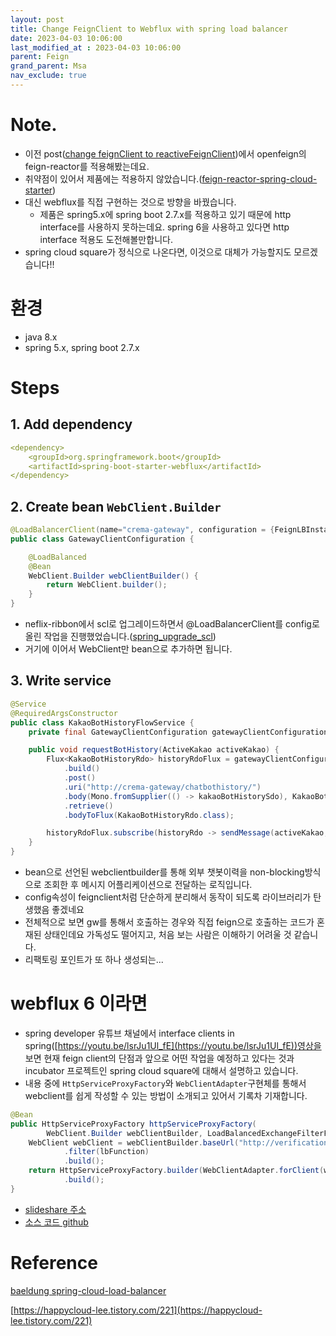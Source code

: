 ```yaml
---
layout: post
title: Change FeignClient to Webflux with spring load balancer
date: 2023-04-03 10:06:00
last_modified_at : 2023-04-03 10:06:00
parent: Feign
grand_parent: Msa
nav_exclude: true
---
```


# Note.

- 이전 post([change feignClient to reactiveFeignClient](https://tnfhrnsss.github.io/docs/msa/feign/change_feignClient_to_reactiveFeignClient/))에서 openfeign의 feign-reactor를 적용해봤는데요.
- 취약점이 있어서 제품에는 적용하지 않았습니다.([feign-reactor-spring-cloud-starter](https://mvnrepository.com/artifact/com.playtika.reactivefeign/feign-reactor-spring-cloud-starter/3.2.6))
- 대신 webflux를 직접 구현하는 것으로 방향을 바꿨습니다.
    - 제품은 spring5.x에 spring boot 2.7.x를 적용하고 있기 때문에 http interface를 사용하지 못하는데요. spring 6을 사용하고 있다면 http interface 적용도 도전해볼만합니다.
- spring cloud square가 정식으로 나온다면, 이것으로 대체가 가능할지도 모르겠습니다!!

# 환경

- java 8.x
- spring 5.x, spring boot 2.7.x

# Steps

## 1. Add dependency

```yaml
<dependency>
    <groupId>org.springframework.boot</groupId>
    <artifactId>spring-boot-starter-webflux</artifactId>
</dependency>
```

## 2. Create bean `WebClient.Builder`

```java
@LoadBalancerClient(name="crema-gateway", configuration = {FeignLBInstanceConfigurationWithHealthCheck.class})
public class GatewayClientConfiguration {

    @LoadBalanced
    @Bean
    WebClient.Builder webClientBuilder() {
        return WebClient.builder();
    }
}
```

- neflix-ribbon에서 scl로 업그레이드하면서 @LoadBalancerClient를 config로 올린 작업을 진행했었습니다.([spring_upgrade_scl](https://tnfhrnsss.github.io/docs/msa/spring/spring_upgrade_scl/))
- 거기에 이어서 WebClient만 bean으로 추가하면 됩니다.

## 3. Write service

```java
@Service
@RequiredArgsConstructor
public class KakaoBotHistoryFlowService {
    private final GatewayClientConfiguration gatewayClientConfiguration;

    public void requestBotHistory(ActiveKakao activeKakao) {
        Flux<KakaoBotHistoryRdo> historyRdoFlux = gatewayClientConfiguration.webClientBuilder()
            .build()
            .post()
            .uri("http://crema-gateway/chatbothistory/")
            .body(Mono.fromSupplier(() -> kakaoBotHistorySdo), KakaoBotHistorySdo.class)
            .retrieve()
            .bodyToFlux(KakaoBotHistoryRdo.class);

        historyRdoFlux.subscribe(historyRdo -> sendMessage(activeKakao, historyRdo));
    }
}
```

- bean으로 선언된 webclientbuilder를 통해 외부 챗봇이력을 non-blocking방식으로 조회한 후 메시지 어플리케이션으로 전달하는 로직입니다.
- config속성이 feignclient처럼 단순하게 분리해서 동작이 되도록 라이브러리가 탄생했음 좋겠네요
- 전체적으로 보면 gw를 통해서 호출하는 경우와 직접 feign으로 호출하는 코드가 혼재된 상태인데요 가독성도 떨어지고, 처음 보는 사람은 이해하기 어려울 것 같습니다.
- 리팩토링 포인트가 또 하나 생성되는...

# webflux 6 이라면

- spring developer 유튜브 채널에서 interface clients in spring([https://youtu.be/lsrJu1Ul_fE](https://youtu.be/lsrJu1Ul_fE))영상을 보면 현재 feign client의 단점과 앞으로 어떤 작업을 예정하고 있다는 것과 incubator 프로젝트인 spring cloud square에 대해서 설명하고 있습니다.
- 내용 중에 `HttpServiceProxyFactory`와 `WebClientAdapter`구현체를 통해서 webclient를 쉽게 작성할 수 있는 방법이 소개되고 있어서 기록차 기재합니다.

```java
@Bean
public HttpServiceProxyFactory httpServiceProxyFactory(
		WebClient.Builder webClientBuilder, LoadBalancedExchangeFilterFunction lbFunction) {
	WebClient webClient = webClientBuilder.baseUrl("http://verification-service")
			.filter(lbFunction)
			.build();
	return HttpServiceProxyFactory.builder(WebClientAdapter.forClient(webClient))
			.build();
}
```

- [slideshare 주소](https://www.slideshare.net/secret/1rNgnJ4Ijak80x)
- [소스 코드 github](https://github.com/OlgaMaciaszek/spring-one-essentials-http-interface-clients/tree/non-reactive)

# Reference

[baeldung spring-cloud-load-balancer](https://www.baeldung.com/spring-cloud-load-balancer)

[https://happycloud-lee.tistory.com/221](https://happycloud-lee.tistory.com/221)
